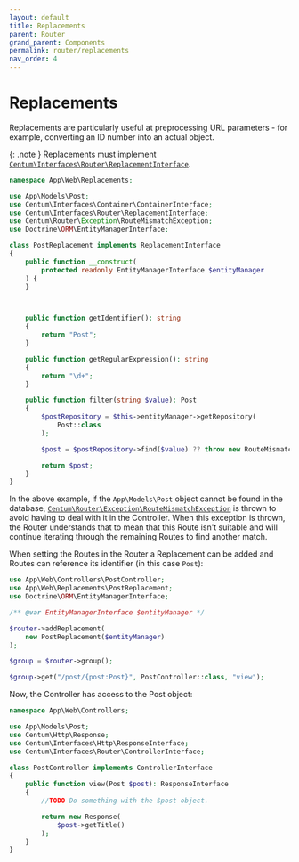 ```yaml
---
layout: default
title: Replacements
parent: Router
grand_parent: Components
permalink: router/replacements
nav_order: 4
---
```




# Replacements

Replacements are particularly useful at preprocessing URL parameters - for example, converting an ID number into an actual object.

{: .note }
Replacements must implement [`Centum\Interfaces\Router\ReplacementInterface`](https://github.com/SidRoberts/centum/blob/development/src/Interfaces/Router/ReplacementInterface.php).

```php
namespace App\Web\Replacements;

use App\Models\Post;
use Centum\Interfaces\Container\ContainerInterface;
use Centum\Interfaces\Router\ReplacementInterface;
use Centum\Router\Exception\RouteMismatchException;
use Doctrine\ORM\EntityManagerInterface;

class PostReplacement implements ReplacementInterface
{
    public function __construct(
        protected readonly EntityManagerInterface $entityManager
    ) {
    }



    public function getIdentifier(): string
    {
        return "Post";
    }

    public function getRegularExpression(): string
    {
        return "\d+";
    }

    public function filter(string $value): Post
    {
        $postRepository = $this->entityManager->getRepository(
            Post::class
        );

        $post = $postRepository->find($value) ?? throw new RouteMismatchException();

        return $post;
    }
}
```

In the above example, if the `App\Models\Post` object cannot be found in the database, [`Centum\Router\Exception\RouteMismatchException`](https://github.com/SidRoberts/centum/blob/development/src/Router/Exception/RouteMismatchException.php) is thrown to avoid having to deal with it in the Controller.
When this exception is thrown, the Router understands that to mean that this Route isn't suitable and will continue iterating through the remaining Routes to find another match.

When setting the Routes in the Router a Replacement can be added and Routes can reference its identifier (in this case `Post`):

```php
use App\Web\Controllers\PostController;
use App\Web\Replacements\PostReplacement;
use Doctrine\ORM\EntityManagerInterface;

/** @var EntityManagerInterface $entityManager */

$router->addReplacement(
    new PostReplacement($entityManager)
);

$group = $router->group();

$group->get("/post/{post:Post}", PostController::class, "view");
```

Now, the Controller has access to the Post object:

```php
namespace App\Web\Controllers;

use App\Models\Post;
use Centum\Http\Response;
use Centum\Interfaces\Http\ResponseInterface;
use Centum\Interfaces\Router\ControllerInterface;

class PostController implements ControllerInterface
{
    public function view(Post $post): ResponseInterface
    {
        //TODO Do something with the $post object.

        return new Response(
            $post->getTitle()
        );
    }
}
```
